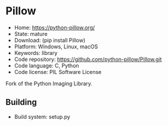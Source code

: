 # Pillow

- Home: https://python-pillow.org/
- State: mature
- Download: (pip install Pillow)
- Platform: Windows, Linux, macOS
- Keywords: library
- Code repository: https://github.com/python-pillow/Pillow.git
- Code language: C, Python
- Code license: PIL Software License

Fork of the Python Imaging Library.

## Building

- Build system: setup.py
